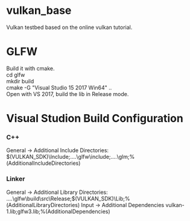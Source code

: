 # vulkan_base
Vulkan testbed based on the online vulkan tutorial.

# GLFW
Build it with cmake.  
cd glfw  
mkdir build  
cmake -G "Visual Studio 15 2017 Win64" ..  
Open with VS 2017, build the lib in Release mode.

# Visual Studion Build Configuration
### C++
General -> Additional Include Directories:  
$(VULKAN_SDK)\Include;..\..\glfw\include;..\..\glm;%(AdditionalIncludeDirectories)

### Linker
General  -> Additional Library Directories:  
..\..\glfw\build\src\Release;$(VULKAN_SDK)\Lib;%(AdditionalLibraryDirectories)
Input  -> Additional Dependencies
vulkan-1.lib;glfw3.lib;%(AdditionalDependencies)
